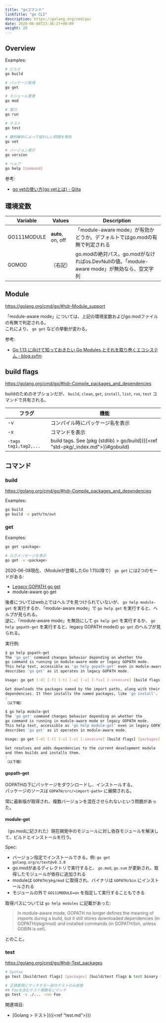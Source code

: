 ```yaml
---
title: "goコマンド"
linkTitle: "go CLI"
description: https://golang.org/cmd/go/
date: 2020-06-08T23:36:27+09:00
weight: 20
---
```


## Overview

Examples:

```sh
# ビルド
go build

# パッケージ取得
go get

# モジュール管理
go mod

# 実行
go run

# テスト
go test

# 静的解析によって疑わしい問題を報告
go vet

# バージョン表示
go version

# ヘルプ
go help [command]
```

参考:

- [go vetの使い方(go vetとは) - Qiita](https://qiita.com/marnie_ms4/items/b343165efb4235906db7)

## 環境変数

 Variable | Values | Description
----------|--------|-------------
 GO111MODULE | **auto**, on, off | 「module-aware mode」が有効かどうか。デフォルトではgo.modの有無で判定される
 GOMOD | （右記） | go.modの絶対パス。go.modがなければos.DevNullの値。「module-aware mode」が無効なら、空文字列

## Module

https://golang.org/cmd/go/#hdr-Module_support

「module-aware mode」については、上記の環境変数およびgo.modファイルの有無で判定される。  
これにより、 `go get` などの挙動が変わる。

参考:

- [Go 1.13 に向けて知っておきたい Go Modules とそれを取り巻くエコシステム - blog.syfm](https://syfm.hatenablog.com/entry/2019/08/10/170730#f-b5157852)

## build flags

https://golang.org/cmd/go/#hdr-Compile_packages_and_dependencies

buildのためのオプションだが、 `build`, `clean`, `get`, `install`, `list`, `run`, `test` コマンドで共有される。

 フラグ | 機能
--------|------
 -v | コンパイル時にパッケージ名を表示
 -x | コマンドを表示
 `-tags tag1,tag2,...` | build tags. See [pkg (stdlib) > go/build]({{<ref "std-pkg/_index.md">}}#gobuild)

## コマンド
### build

https://golang.org/cmd/go/#hdr-Compile_packages_and_dependencies

Examples:

```sh
go build
go build -o path/to/out
```

### get

Examples:

```sh
go get <package>

# ログメッセージを表示
go get -v <package>
```

2020-06-08現在、（Moduleが登場したGo 1.11以降で） `go get` には2つのモードがある:

- [Legacy GOPATH go get](https://golang.org/cmd/go/#hdr-Legacy_GOPATH_go_get)
- module-aware go get

後者についてはweb上ではヘルプを見つけられていないが、 `go help module-get` を実行するか、「module-aware mode」で `go help get` を実行すると、ヘルプが見られる。  
逆に、「module-aware mode」を無効にして `go help get` を実行するか、 `go help gopath-get` を実行すると、legacy GOPATH modeの `go get` のヘルプが見られる。

実行例:

```sh
$ go help gopath-get
The 'go get' command changes behavior depending on whether the
go command is running in module-aware mode or legacy GOPATH mode.
This help text, accessible as 'go help gopath-get' even in module-aware mode,
describes 'go get' as it operates in legacy GOPATH mode.

Usage: go get [-d] [-f] [-t] [-u] [-v] [-fix] [-insecure] [build flags] [packages]

Get downloads the packages named by the import paths, along with their
dependencies. It then installs the named packages, like 'go install'.
:
（以下略）

$ go help module-get
The 'go get' command changes behavior depending on whether the
go command is running in module-aware mode or legacy GOPATH mode.
This help text, accessible as 'go help module-get' even in legacy GOPATH mode,
describes 'go get' as it operates in module-aware mode.

Usage: go get [-d] [-t] [-u] [-v] [-insecure] [build flags] [packages]

Get resolves and adds dependencies to the current development module
and then builds and installs them.
:
（以下略）
```

#### gopath-get

GOPATHの下にパッケージをダウンロードし、インストールする。  
パッケージのソースは `GOPATH/src/<import-path>` に展開される。

常に最新版が取得され、複数バージョンを混在させられないという問題があった。

#### module-get

（go.modに記された）現在開発中のモジュールに対し依存モジュールを解決して、ビルドとインストールを行う。  

Spec:

- バージョン指定でインストールできる。例: `go get golang.org/x/text@v0.3.0`
- go.modがあるディレクトリで実行すると、 `go.mod`, `go.sum` が更新され、取得したモジュールが依存に追加される
- moduleは `GOPATH/pkg/mod` に取得され、バイナリは `GOPATH/bin` にインストールされる
- モジュールの外で `GO111MODULE=on` を指定して実行することもできる

取得パスについては `go help modules` に記載があった:

> In module-aware mode, GOPATH no longer defines the meaning of imports
during a build, but it still stores downloaded dependencies (in GOPATH/pkg/mod)
and installed commands (in GOPATH/bin, unless GOBIN is set).

とのこと。

### test

https://golang.org/cmd/go/#hdr-Test_packages

```sh
# Syntax
go test [build/test flags] [packages] [build/test flags & test binary flags]

# 正規表現にマッチする一部のテストのみ実施
## Fooを含むテスト関数名にマッチ
go test -v ./... -run Foo
```

関連項目:

- [Golang > テスト]({{<ref "test.md">}})
